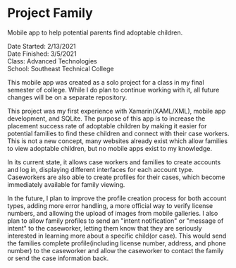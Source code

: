 # Project Family
Mobile app to help potential parents find adoptable children.

Date Started: 2/13/2021 <br>
Date Finished: 3/5/2021 <br>
Class: Advanced Technologies <br> 
School: Southeast Technical College

This mobile app was created as a solo project for a class in my final semester of college. While I do plan to continue working with it, all future changes will be on a separate repository. 

This project was my first experience with Xamarin(XAML/XML), mobile app development, and SQLite. The purpose of this app is to increase the placement success rate of adoptable children by making it easier for potential families to find these children and connect with their case workers. This is not a new concept, many websites already exist which allow families to view adoptable children, but no mobile apps exist to my knowledge. 

In its current state, it allows case workers and families to create accounts and log in, displaying different interfaces for each account type. Caseworkers are also able to create profiles for their cases, which become immediately available for family viewing. 

In the future, I plan to improve the profile creation process for both account types, adding more error handling, a more official way to verify license numbers, and allowing the upload of images from mobile galleries. I also plan to allow family profiles to send an "intent notification" or "message of intent" to the caseworker, letting them know that they are seriously interested in learning more about a specific child(or case). This would send the families complete profile(including license number, address, and phone number) to the caseworker and allow the caseworker to contact the family or send the case information back.
